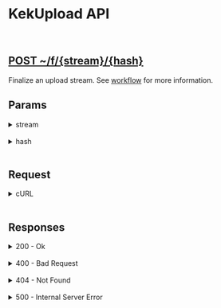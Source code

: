 # KekUpload API

<br>

<h2><a href="#">POST ~/f/{stream}/{hash}</a></h2>

Finalize an upload stream. See <a href="../workflow">workflow</a> for more information.


## Params

<details>
<summary>stream</summary>

The stream which you get from the <a href="create">create</a> route. See <a href="../workflow">workflow</a> and <a href="../types/stream">stream</a> for more information.

</details>

<br>

<details>
<summary>hash</summary>

The hash of all the chunks that have been uploaded using the <a href="upload">upload</a> route. See <a href="../workflow">workflow</a> and <a href="../types/hash">hash</a> for more information.

</details>

<br>


## Request

<details>
<summary>cURL</summary>

{% highlight sh %}
curl --request POST \
    --data ""
    --url ~/f/{stream}/{hash}
{% endhighlight %}

</details>

<br>


## Responses

<details>
<summary>200 - Ok</summary>

{% highlight json %}
{
    "id": "{id}"
}
{% endhighlight %}

</details>

<br>

<details>
<summary>400 - Bad Request</summary>

{% highlight json %}
{
    "generic": "HASH_MATCH",
    "field": "HASH",
    "error": "Hash doesn't match"
}
{% endhighlight %}

</details>

<br>

<details>
<summary>404 - Not Found</summary>

{% highlight json %}
{
    "generic": "NOT_FOUND",
    "field": "STREAM",
    "error": "Stream not found"
}
{% endhighlight %}

</details>

<br>

<details>
<summary>500 - Internal Server Error</summary>

{% highlight json %}
{
    "generic": "FS_RENAME",
    "field": "FILE",
    "error": "Error while renaming file: {error}"
}
{% endhighlight %}

{% highlight json %}
{
    "generic": "DB_QUERY",
    "field": "QUERY",
    "error": "Error while inserting file: {error}"
}
{% endhighlight %}

</details>